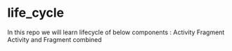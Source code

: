 # life_cycle
In this repo we will learn lifecycle of below components :
Activity
Fragment
Activity and Fragment combined
